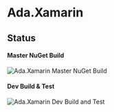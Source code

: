 # Ada.Xamarin
## Status
#### Master NuGet Build
![Ada.Xamarin Master NuGet Build](https://adasphere.visualstudio.com/AdaRPG/_apis/build/status/Ada.Xamarin%20Master%20NuGet%20Build)

#### Dev Build & Test
![Ada.Xamarin Dev Build and Test](https://adasphere.visualstudio.com/AdaRPG/_apis/build/status/Ada.Xamarin%20Dev%20Build%20%26%20Test)
